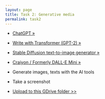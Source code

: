 ```yaml
---
layout: page
title: Task 2: Generative media
permalink: task2
---
```



- [ChatGPT »](https://chat.openai.com/)
- [Write with Transformer (GPT-2) »](https://transformer.huggingface.co/doc/gpt2-large)
- [Stable Diffusion text-to-image generator »](https://huggingface.co/spaces/stabilityai/stable-diffusion)
- [Craiyon / Formerly DALL-E Mini »](https://www.craiyon.com/)




- Generate images, texts with the AI tools
- Take a screenshot
- [Upload to this GDrive folder >>](https://drive.google.com/drive/folders/1S1DrDug4d-IDolGwEFxKlEhhhH3nCqlb?usp=share_link)